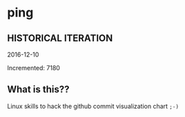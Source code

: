 # ping

## HISTORICAL ITERATION
2016-12-10

Incremented: 7180

## What is this?? 
Linux skills to hack the github commit visualization chart `;-)`
